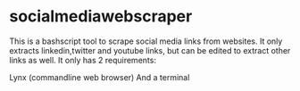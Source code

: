 # socialmediawebscraper

This is a bashscript tool to scrape social media links from websites. It only extracts linkedin,twitter and youtube links, but can be edited to extract other links as well. It only has 2 requirements:

Lynx (commandline web browser)
And a terminal
